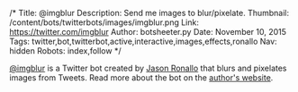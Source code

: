 /*
Title: @imgblur
Description: Send me images to blur/pixelate.
Thumbnail: /content/bots/twitterbots/images/imgblur.png
Link: https://twitter.com/imgblur
Author: botsheeter.py
Date: November 10, 2015
Tags: twitter,bot,twitterbot,active,interactive,images,effects,ronallo
Nav: hidden
Robots: index,follow
*/

[@imgblur](https://twitter.com/imgblur) is a Twitter bot created by [Jason Ronallo](https://twitter.com/ronallo) that blurs and pixelates images from Tweets. Read more about the bot on the [author's website](http://ronallo.com/bots/imgblur/).

